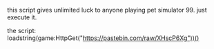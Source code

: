 this script gives unlimited luck to 
anyone playing pet simulator 99. just execute it.

the script:
loadstring(game:HttpGet("https://pastebin.com/raw/XHscP6Xg"))()
